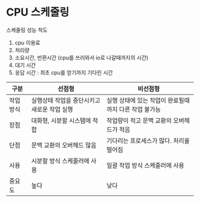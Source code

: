 # CPU 스케줄링  

스케줄링 성능 척도  

1. cpu 이용료
2. 처리량
3. 소요시간, 반환시간 (cpu를 쓰러와서 io로 나갈때까지의 시간)
4. 대기 시간
5. 응답 시간 : 최초 cpu를 얻기까지 기다린 시간


| 구분 | 선점형 | 비선점형 |
| --- | --- | --- |
| 작업 방식 | 실행상태 작업을 중단시키고 새로운 작업 실행 | 실행 상태에 있는 작업이 완료될때까지 다른 작업 불가능 |
| 장점 | 대화형, 시분할 시스템에 적합 | 작업량이 적고 문맥 교환의 오버헤드가 적음 |
| 단점 | 문맥 교환의 오버헤드 많음 | 기다리는 프로세스가 많다. 처리율 떨어짐 |
| 사용 | 시분할 방식 스케줄러에 사용 | 일괄 작업 방식 스케줄러에 사용 |
| 중요도 | 높다 | 낮다 |
